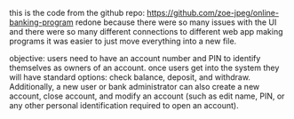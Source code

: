this is the code from the github repo: https://github.com/zoe-jpeg/online-banking-program redone because there were so many issues with the UI and there were so many different connections to different web app making programs it was easier to just move everything into a new file.

objective: users need to have an account number and PIN to identify themselves as owners of an account. once users get into the system they will have standard options: check balance, deposit, and withdraw. Additionally, a new user or bank administrator can also create a new account, close account, and modify an account (such as edit name, PIN, or any other personal identification required to open an account).